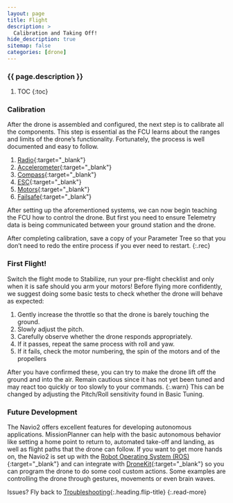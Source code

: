 ```yaml
---
layout: page
title: Flight
description: >
  Calibration and Taking Off!
hide_description: true
sitemap: false
categories: [drone]
---
```



<h3 class="faded">{{ page.description }}</h3>

1. TOC
{:toc}

### Calibration

After the drone is assembled and configured, the next step is to calibrate all the components. This step is essential as the FCU learns about the ranges and limits of the drone’s functionality. Fortunately, the process is well documented and easy to follow.

1. [Radio][rc]{:target="_blank"}
2. [Accelerometer][acc]{:target="_blank"}
3. [Compass][com]{:target="_blank"}
4. [ESC][esc]{:target="_blank"}
5. [Motors][mot]{:target="_blank"}
6. [Failsafe][fs]{:target="_blank"}

After setting up the aforementioned systems, we can now begin teaching the FCU how to control the drone. But first you need to ensure Telemetry data is being communicated between your ground station and the drone. 

After completing calibration, save a copy of your Parameter Tree so that you don’t need to redo the entire process if you ever need to restart.
{:.rec}

### First Flight!

Switch the flight mode to Stabilize, run your pre-flight checklist and only when it is safe should you arm your motors!
Before flying more confidently, we suggest doing some basic tests to check whether the drone will behave as expected:
1. Gently increase the throttle so that the drone is barely touching the ground.
2. Slowly adjust the pitch.
3. Carefully observe whether the drone responds appropriately.
4. If it passes, repeat the same process with roll and yaw.
5. If it fails, check the motor numbering, the spin of the motors and of the propellers

After you have confirmed these, you can try to make the drone lift off the ground and into the air. 
Remain cautious since it has not yet been tuned and may react too quickly or too slowly to your commands.
{:.warn}
This can be changed by adjusting the Pitch/Roll sensitivity found in Basic Tuning.

### Future Development

The Navio2 offers excellent features for developing autonomous applications. MissionPlanner can help with the basic autonomous behavior like setting a home point to return to, automated take-off and landing, as well as flight paths that the drone can follow. If you want to get more hands on, the Navio2 is set up with the [Robot Operating System (ROS)][ros]{:target="_blank"} and can integrate with [DroneKit][drk]{:target="_blank"} so you can program the drone to do some cool custom actions. Some examples are controlling the drone through gestures, movements or even brain waves. 

Issues? Fly back to [Troubleshooting](troubleshooting.html){:.heading.flip-title}
{:.read-more}

[rc]: https://ardupilot.org/copter/docs/common-radio-control-calibration.html
[acc]: https://ardupilot.org/copter/docs/common-accelerometer-calibration.html
[com]: https://ardupilot.org/copter/docs/common-compass-calibration-in-mission-planner.html
[esc]: https://ardupilot.org/copter/docs/esc-calibration.html
[mot]: https://ardupilot.org/copter/docs/connect-escs-and-motors.html
[fs]: https://ardupilot.org/copter/docs/failsafe-landing-page.html
[ros]: https://www.ros.org/
[drk]: https://dronekit.io/
